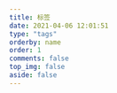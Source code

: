 ```yaml
---
title: 标签
date: 2021-04-06 12:01:51
type: "tags"
orderby: name
order: 1
comments: false
top_img: false
aside: false
---
```


